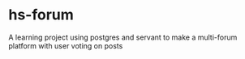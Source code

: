 # hs-forum

A learning project using postgres and servant to make a multi-forum platform with user voting on posts
